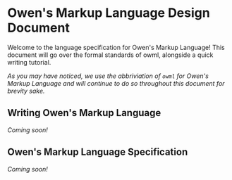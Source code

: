 # Owen's Markup Language Design Document

Welcome to the language specification for Owen's Markup Language! This document will go over the formal standards of owml, alongside a quick writing tutorial.

*As you may have noticed, we use the abbriviation of `owml` for Owen's Markup Language and will continue to do so throughout this document for brevity sake.*

## Writing Owen's Markup Language

*Coming soon!*

## Owen's Markup Language Specification

*Coming soon!*
